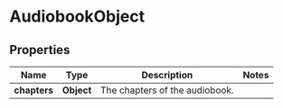 # AudiobookObject

## Properties
Name | Type | Description | Notes
------------ | ------------- | ------------- | -------------
**chapters** | **Object** | The chapters of the audiobook.  | 
